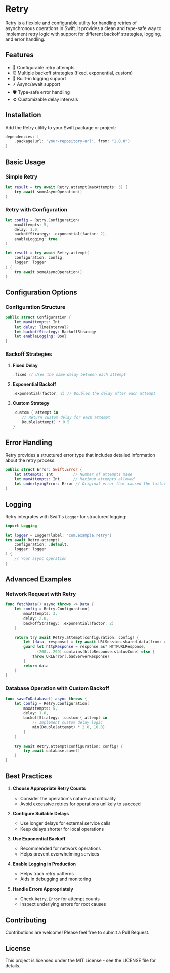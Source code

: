 # Retry

Retry is a flexible and configurable utility for handling retries of asynchronous operations in Swift. It provides a clean and type-safe way to implement retry logic with support for different backoff strategies, logging, and error handling.

## Features

- 🔄 Configurable retry attempts
- ⏰ Multiple backoff strategies (fixed, exponential, custom)
- 📝 Built-in logging support
- ⚡️ Async/await support
- 🛡️ Type-safe error handling
- ⚙️ Customizable delay intervals

## Installation

Add the Retry utility to your Swift package or project:

```swift
dependencies: [
    .package(url: "your-repository-url", from: "1.0.0")
]
```

## Basic Usage

### Simple Retry

```swift
let result = try await Retry.attempt(maxAttempts: 3) {
    try await someAsyncOperation()
}
```

### Retry with Configuration

```swift
let config = Retry.Configuration(
    maxAttempts: 5,
    delay: 1.0,
    backoffStrategy: .exponential(factor: 2),
    enableLogging: true
)

let result = try await Retry.attempt(
    configuration: config,
    logger: logger
) {
    try await someAsyncOperation()
}
```

## Configuration Options

### Configuration Structure

```swift
public struct Configuration {
    let maxAttempts: Int
    let delay: TimeInterval?
    let backoffStrategy: BackoffStrategy
    let enableLogging: Bool
}
```

### Backoff Strategies

1. **Fixed Delay**
   ```swift
   .fixed // Uses the same delay between each attempt
   ```

2. **Exponential Backoff**
   ```swift
   .exponential(factor: 2) // Doubles the delay after each attempt
   ```

3. **Custom Strategy**
   ```swift
   .custom { attempt in
       // Return custom delay for each attempt
       Double(attempt) * 0.5
   }
   ```

## Error Handling

Retry provides a structured error type that includes detailed information about the retry process:

```swift
public struct Error: Swift.Error {
    let attempts: Int         // Number of attempts made
    let maxAttempts: Int      // Maximum attempts allowed
    let underlyingError: Error // Original error that caused the failure
}
```

## Logging

Retry integrates with Swift's `Logger` for structured logging:

```swift
import Logging

let logger = Logger(label: "com.example.retry")
try await Retry.attempt(
    configuration: .default,
    logger: logger
) {
    // Your async operation
}
```

## Advanced Examples

### Network Request with Retry

```swift
func fetchData() async throws -> Data {
    let config = Retry.Configuration(
        maxAttempts: 3,
        delay: 2.0,
        backoffStrategy: .exponential(factor: 2)
    )
    
    return try await Retry.attempt(configuration: config) {
        let (data, response) = try await URLSession.shared.data(from: url)
        guard let httpResponse = response as? HTTPURLResponse,
              (200...299).contains(httpResponse.statusCode) else {
            throw URLError(.badServerResponse)
        }
        return data
    }
}
```

### Database Operation with Custom Backoff

```swift
func saveToDatabase() async throws {
    let config = Retry.Configuration(
        maxAttempts: 5,
        delay: 1.0,
        backoffStrategy: .custom { attempt in
            // Implement custom delay logic
            min(Double(attempt) * 2.0, 10.0)
        }
    )
    
    try await Retry.attempt(configuration: config) {
        try await database.save()
    }
}
```

## Best Practices

1. **Choose Appropriate Retry Counts**
   - Consider the operation's nature and criticality
   - Avoid excessive retries for operations unlikely to succeed

2. **Configure Suitable Delays**
   - Use longer delays for external service calls
   - Keep delays shorter for local operations

3. **Use Exponential Backoff**
   - Recommended for network operations
   - Helps prevent overwhelming services

4. **Enable Logging in Production**
   - Helps track retry patterns
   - Aids in debugging and monitoring

5. **Handle Errors Appropriately**
   - Check `Retry.Error` for attempt counts
   - Inspect underlying errors for root causes

## Contributing

Contributions are welcome! Please feel free to submit a Pull Request.

## License

This project is licensed under the MIT License - see the LICENSE file for details.

